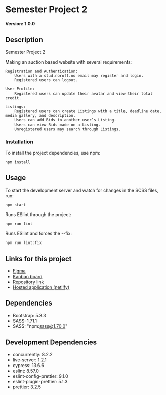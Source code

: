 # Semester Project 2

#### Version: 1.0.0

## Description
Semester Project 2

Making an auction based website with several requirements:
    
    Registration and Authentication:
        Users with a stud.noroff.no email may register and login.
        Registered users can logout.

    User Profile:
        Registered users can update their avatar and view their total credit.

    Listings:
        Registered users can create Listings with a title, deadline date, media gallery, and description.
        Users can add Bids to another user’s Listing.
        Users can view Bids made on a Listing.
        Unregistered users may search through Listings.

### Installation
To install the project dependencies, use npm:

```bash
npm install
```

## Usage

To start the development server and watch for changes in the SCSS files, run:

```bash
npm start
```

Runs ESlint through the project:
```bash
npm run lint
```

Runs ESlint and forces the --fix:
```bash
npm run lint:fix
```


## Links for this project

* [Figma](https://www.figma.com/file/fwL7cQzRu2N16CrPjSxyT1/Semester-Project-2?type=design&node-id=0%3A1&mode=design&t=B5Fd4waF4Lo7GPzQ-1)
* [Kanban board](https://trello.com/b/b0XmNfSZ/kanban-semester-project-2)
* [Repository link](https://github.com/FadeCap/Semester-Project-2)
* [Hosted application (netlify)](https://workflow--semeter-project-2-stian.netlify.app/)


## Dependencies
* Bootstrap: 5.3.3
* SASS: 1.71.1
* SASS: "npm:sass@1.70.0"

## Development Dependencies
* concurrently: 8.2.2
* live-server: 1.2.1
* cypress: 13.6.6
* eslint: 8.57.0
* eslint-config-prettier: 9.1.0
* eslint-plugin-prettier: 5.1.3
* prettier: 3.2.5
    
